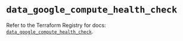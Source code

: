 # `data_google_compute_health_check`

Refer to the Terraform Registry for docs: [`data_google_compute_health_check`](https://registry.terraform.io/providers/drfaust92/google/4.16.4/docs/data-sources/compute_health_check).
